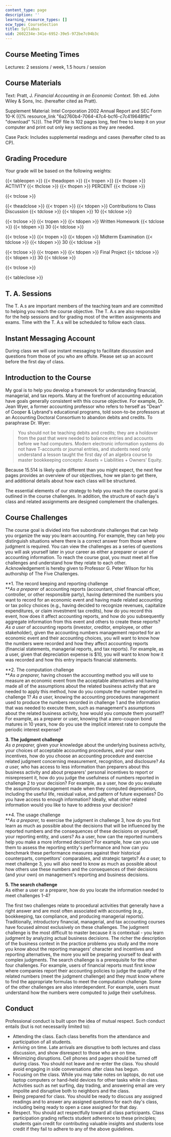 ```yaml
---
content_type: page
description: ''
learning_resource_types: []
ocw_type: CourseSection
title: Syllabus
uid: 2602234e-341e-6952-39e5-972be7c04b3c
---
```


Course Meeting Times
--------------------

Lectures: 2 sessions / week, 1.5 hours / session

Course Materials
----------------

Text: Pratt, J. _Financial Accounting in an Economic Context._ 5th ed. John Wiley & Sons, Inc. (hereafter cited as Pratt).

Supplement Material: Intel Corporation 2002 Annual Report and SEC Form 10-K ({{% resource_link "6a2760b4-7064-47c4-bcf6-c7c419648f9c" "download" %}}). The PDF file is 102 pages long, feel free to keep it on your computer and print out only key sections as they are needed.

Case Pack: Includes supplemental readings and cases (hereafter cited to as CP).

Grading Procedure
-----------------

Your grade will be based on the following weights:

{{< tableopen >}}
{{< theadopen >}}
{{< tropen >}}
{{< thopen >}}
ACTIVITY
{{< thclose >}}
{{< thopen >}}
PERCENT
{{< thclose >}}

{{< trclose >}}

{{< theadclose >}}
{{< tropen >}}
{{< tdopen >}}
Contributions to Class Discussion
{{< tdclose >}}
{{< tdopen >}}
10
{{< tdclose >}}

{{< trclose >}}
{{< tropen >}}
{{< tdopen >}}
Written Homework
{{< tdclose >}}
{{< tdopen >}}
30
{{< tdclose >}}

{{< trclose >}}
{{< tropen >}}
{{< tdopen >}}
Midterm Examination
{{< tdclose >}}
{{< tdopen >}}
30
{{< tdclose >}}

{{< trclose >}}
{{< tropen >}}
{{< tdopen >}}
Final Project
{{< tdclose >}}
{{< tdopen >}}
30
{{< tdclose >}}

{{< trclose >}}

{{< tableclose >}}

T. A. Sessions
--------------

The T. A.s are important members of the teaching team and are committed to helping you reach the course objective. The T. A.s are also responsible for the help sessions and for grading most of the written assignments and exams. Time with the T. A.s will be scheduled to follow each class.

Instant Messaging Account
-------------------------

During class we will use instant messaging to facilitate discussion and questions from those of you who are offsite. Please set up an account before the first day of class.

Introduction to the Course
--------------------------

My goal is to help you develop a framework for understanding financial, managerial, and tax reports. Many at the forefront of accounting education have goals generally consistent with this course objective. For example, Dr. Jean Wyer, a former accounting professor who refers to herself as "Dean" of Cooper & Lybrand's educational programs, told soon-to-be professors at an Accounting Doctoral Consortium to abandon debits and credits. To paraphrase Dr. Wyer:

> You should not be teaching debits and credits; they are a holdover from the past that were needed to balance entries and accounts before we had computers. Modern electronic information systems do not have T-accounts or journal entries, and students need only understand a lesson taught the first day of an algebra course to master bookkeeping concepts: Assets = Liabilities + Owners' Equity.

Because 15.514 is likely quite different than you might expect, the next few pages provides an overview of our objectives, how we plan to get there, and additional details about how each class will be structured.

The essential elements of our strategy to help you reach the course goal is outlined in the course challenges. In addition, the structure of each day's class and related assignments are designed complement the challenges.

Course Challenges
-----------------

The course goal is divided into five subordinate challenges that can help you organize the way you learn accounting. For example, they can help you distinguish situations where there is a correct answer from those where judgment is required. You can view the challenges as a series of questions you will ask yourself later in your career as either a preparer or user of accounting information. To reach the course goal, you must meet all five challenges and understand how they relate to each other. Acknowledgement is hereby given to Professor G. Peter Wilson for his authorship of The Five Challenges.

**1\. The record keeping and reporting challenge  
**_As a preparer_ of accounting reports (accountant, chief financial officer, controller, or other responsible party), having determined the numbers you want to record for an economic event and having made related accounting or tax policy choices (e.g., having decided to recognize revenues, capitalize expenditures, or claim investment tax credits), how do you record this event, how does it affect accounting reports, and how do you subsequently aggregate information from this event and others to create these reports? _As a user_ of accounting reports (investor, creditor, employee, or other stakeholder), given the accounting numbers management reported for an economic event and their accounting choices, you will want to know how the numbers were recorded and how they affect accounting reports (financial statements, managerial reports, and tax reports). For example, as a user, given that depreciation expense is $10, you will want to know how it was recorded and how this entry impacts financial statements.

**2\. The computation challenge  
**_As a preparer,_ having chosen the accounting method you will use to measure an economic event from the acceptable alternatives and having made all of the assumptions about the related business activity that are needed to apply this method, how do you compute the number reported in challenge 1? _As a user,_ knowing the accounting procedures management used to produce the numbers recorded in challenge 1 and the information that was needed to execute them, such as management's assumptions about the related business activity, how would you compute them yourself? For example, as a preparer or user, knowing that a zero-coupon bond matures in 10 years, how do you use the implicit interest rate to compute the periodic interest expense?

**3\. The judgment challenge**  
_As a preparer,_ given your knowledge about the underlying business activity, your choices of acceptable accounting procedures, and your own incentives, how do you choose an accounting procedure and exercise related judgment concerning measurement, recognition, and disclosure? _As a user,_ who has access to less information than preparers about this business activity and about preparers' personal incentives to report or misrepresent it, how do you judge the usefulness of numbers reported in challenge 2 to your decision? For example, as a user, how do you evaluate the assumptions management made when they computed depreciation, including the useful life, residual value, and pattern of future expenses? Do you have access to enough information? Ideally, what other related information would you like to have to address your decision?

**4\. The usage challenge  
**_As a preparer,_ to exercise the judgment in challenge 3, how do you first learn as much as possible about the decisions that will be influenced by the reported numbers and the consequences of these decisions on yourself, your reporting entity, and users? As a user, how can the reported numbers help you make a more informed decision? For example, how can you use them to assess the reporting entity's performance and how can you benchmark these performance measures against their historical counterparts, competitors' comparables, and strategic targets? _As a user,_ to meet challenge 3, you will also need to know as much as possible about how others use these numbers and the consequences of their decisions (and your own) on management's reporting and business decisions.

**5\. The search challenge**  
As either a user or a preparer, how do you locate the information needed to meet challenges 1-4?

The first two challenges relate to procedural activities that generally have a right answer and are most often associated with accounting (e.g., bookkeeping, tax compliance, and producing managerial reports). Traditionally, introductory financial, managerial, and tax accounting courses have focused almost exclusively on these challenges. The judgment challenge is the most difficult to master because it is contextual - you learn judgment by analyzing actual business decisions. The richer the description of the business context in the practice problems you study and the more you know about the reporting managers' character and incentives and reporting alternatives, the more you will be preparing yourself to deal with complex judgments. The search challenge is a prerequisite for the other four challenges. For example, users of financial reports must first know where companies report their accounting policies to judge the quality of the related numbers (meet the judgment challenge) and they must know where to find the appropriate formulas to meet the computation challenge. Some of the other challenges are also interdependent. For example, users must understand how the numbers were computed to judge their usefulness.

Conduct
-------

Professional conduct is built upon the idea of mutual respect. Such conduct entails (but is not necessarily limited to):

*   Attending the class. Each class benefits from the attendance and participation of all students.
*   Arriving on time. Late arrivals are disruptive to both lectures and class discussion, and show disrespect to those who are on time.
*   Minimizing disruptions. Cell phones and pagers should be turned off during class. You should not leave and re-enter the class. You should avoid engaging in side conversations after class has begun.
*   Focusing on the class. While you may take notes on laptops, do not use laptop computers or hand-held devices for other tasks while in class. Activities such as net surfing, day trading, and answering email are very impolite and disruptive both to neighbors and the class.
*   Being prepared for class. You should be ready to discuss any assigned readings and to answer any assigned questions for each day's class, including being ready to open a case assigned for that day.
*   Respect. You should act respectfully toward all class participants. Class participation grading reflects student adherence to these principles; students gain credit for contributing valuable insights and students lose credit if they fail to adhere to any of the above guidelines.